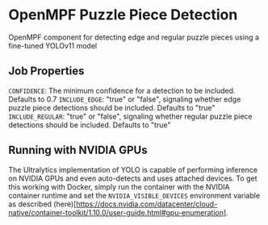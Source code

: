 # OpenMPF Puzzle Piece Detection

OpenMPF component for detecting edge and regular puzzle pieces using a fine-tuned YOLOv11 model

## Job Properties

`CONFIDENCE`: The minimum confidence for a detection to be included. Defaults to 0.7
`INCLUDE_EDGE`: "true" or "false", signaling whether edge puzzle piece detections should be included. Defaults to "true"
`INCLUDE_REGULAR`: "true" or "false", signaling whether regular puzzle piece detections should be included. Defaults to "true"

## Running with NVIDIA GPUs

The Ultralytics implementation of YOLO is capable of performing inference on NVIDIA GPUs and even auto-detects and uses attached devices. To get this working with Docker, simply run the container with the NVIDIA container runtime and set the `NVIDIA_VISIBLE_DEVICES` environment variable as described (here)[https://docs.nvidia.com/datacenter/cloud-native/container-toolkit/1.10.0/user-guide.html#gpu-enumeration].

